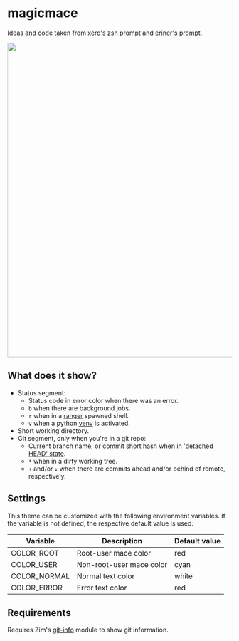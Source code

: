 magicmace
=========

Ideas and code taken from [xero's zsh prompt] and [eriner's prompt].

<img width="706" src="https://zimfw.github.io/images/prompts/magicmace@2.png">

What does it show?
------------------

  * Status segment:
    * Status code in error color when there was an error.
    * `b` when there are background jobs.
    * `r` when in a [ranger] spawned shell.
    * `v` when a python [venv] is activated.
  * Short working directory.
  * Git segment, only when you're in a git repo:
    * Current branch name, or commit short hash when in ['detached HEAD' state].
    * `*` when in a dirty working tree.
    * `↑` and/or `↓` when there are commits ahead and/or behind of remote,
      respectively.

Settings
--------

This theme can be customized with the following environment variables. If the
variable is not defined, the respective default value is used.

| Variable     | Description              | Default value |
| ------------ | ------------------------ | ------------- |
| COLOR_ROOT   | Root-user mace color     | red           |
| COLOR_USER   | Non-root-user mace color | cyan          |
| COLOR_NORMAL | Normal text color        | white         |
| COLOR_ERROR  | Error text color         | red           |

Requirements
------------

Requires Zim's [git-info] module to show git information.

[xero's zsh prompt]: http://code.xero.nu/dotfiles
[eriner's prompt]: https://github.com/zimfw/eriner
[ranger]: https://github.com/ranger/ranger
[venv]: https://docs.python.org/3/library/venv.html
['detached HEAD' state]: http://gitfaq.org/articles/what-is-a-detached-head.html
[git-info]: https://github.com/zimfw/git-info
